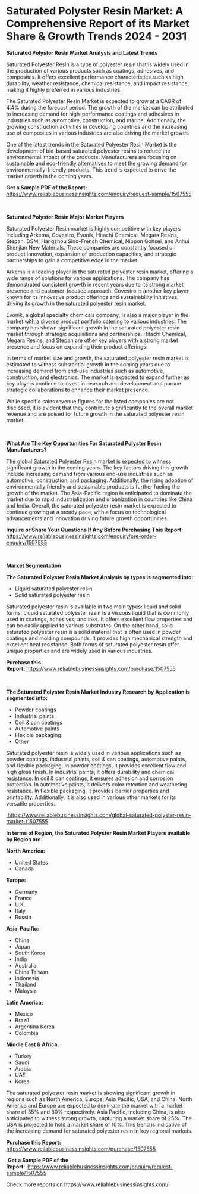 <p><h1>Saturated Polyster Resin Market: A Comprehensive Report of its Market Share & Growth Trends 2024 - 2031</h1></p><p><strong>Saturated Polyster Resin Market Analysis and Latest Trends</strong></p>
<p><p>Saturated Polyester Resin is a type of polyester resin that is widely used in the production of various products such as coatings, adhesives, and composites. It offers excellent performance characteristics such as high durability, weather resistance, chemical resistance, and impact resistance, making it highly preferred in various industries.</p><p>The Saturated Polyester Resin Market is expected to grow at a CAGR of 4.4% during the forecast period. The growth of the market can be attributed to increasing demand for high-performance coatings and adhesives in industries such as automotive, construction, and marine. Additionally, the growing construction activities in developing countries and the increasing use of composites in various industries are also driving the market growth.</p><p>One of the latest trends in the Saturated Polyester Resin Market is the development of bio-based saturated polyester resins to reduce the environmental impact of the products. Manufacturers are focusing on sustainable and eco-friendly alternatives to meet the growing demand for environmentally-friendly products. This trend is expected to drive the market growth in the coming years.</p></p>
<p><strong>Get a Sample PDF of the Report:&nbsp;</strong> <a href="https://www.reliablebusinessinsights.com/enquiry/request-sample/1507555">https://www.reliablebusinessinsights.com/enquiry/request-sample/1507555</a></p>
<p>&nbsp;</p>
<p><strong>Saturated Polyster Resin Major Market Players</strong></p>
<p><p>Saturated Polyester Resin market is highly competitive with key players including Arkema, Covestro, Evonik, Hitachi Chemical, Megara Resins, Stepan, DSM, Hangzhou Sino-French Chemical, Nippon Gohsei, and Anhui Shenjian New Materials. These companies are constantly focused on product innovation, expansion of production capacities, and strategic partnerships to gain a competitive edge in the market.</p><p>Arkema is a leading player in the saturated polyester resin market, offering a wide range of solutions for various applications. The company has demonstrated consistent growth in recent years due to its strong market presence and customer-focused approach. Covestro is another key player known for its innovative product offerings and sustainability initiatives, driving its growth in the saturated polyester resin market.</p><p>Evonik, a global specialty chemicals company, is also a major player in the market with a diverse product portfolio catering to various industries. The company has shown significant growth in the saturated polyester resin market through strategic acquisitions and partnerships. Hitachi Chemical, Megara Resins, and Stepan are other key players with a strong market presence and focus on expanding their product offerings.</p><p>In terms of market size and growth, the saturated polyester resin market is estimated to witness substantial growth in the coming years due to increasing demand from end-use industries such as automotive, construction, and electronics. The market is expected to expand further as key players continue to invest in research and development and pursue strategic collaborations to enhance their market presence.</p><p>While specific sales revenue figures for the listed companies are not disclosed, it is evident that they contribute significantly to the overall market revenue and are poised for future growth in the saturated polyester resin market.</p></p>
<p>&nbsp;</p>
<p><strong>What Are The Key Opportunities For Saturated Polyster Resin Manufacturers?</strong></p>
<p><p>The global Saturated Polyester Resin market is expected to witness significant growth in the coming years. The key factors driving this growth include increasing demand from various end-use industries such as automotive, construction, and packaging. Additionally, the rising adoption of environmentally friendly and sustainable products is further fueling the growth of the market. The Asia-Pacific region is anticipated to dominate the market due to rapid industrialization and urbanization in countries like China and India. Overall, the saturated polyester resin market is expected to continue growing at a steady pace, with a focus on technological advancements and innovation driving future growth opportunities.</p></p>
<p><strong>Inquire or Share Your Questions If Any Before Purchasing This Report:</strong> <a href="https://www.reliablebusinessinsights.com/enquiry/pre-order-enquiry/1507555">https://www.reliablebusinessinsights.com/enquiry/pre-order-enquiry/1507555</a></p>
<p>&nbsp;</p>
<p><strong>Market Segmentation</strong></p>
<p><strong>The Saturated Polyster Resin Market Analysis by types is segmented into:</strong></p>
<p><ul><li>Liquid saturated polyester resin</li><li>Solid saturated polyester resin</li></ul></p>
<p><p>Saturated polyester resin is available in two main types: liquid and solid forms. Liquid saturated polyester resin is a viscous liquid that is commonly used in coatings, adhesives, and inks. It offers excellent flow properties and can be easily applied to various substrates. On the other hand, solid saturated polyester resin is a solid material that is often used in powder coatings and molding compounds. It provides high mechanical strength and excellent heat resistance. Both forms of saturated polyester resin offer unique properties and are widely used in various industries.</p></p>
<p><strong>Purchase this Report:&nbsp;</strong><a href="https://www.reliablebusinessinsights.com/purchase/1507555">https://www.reliablebusinessinsights.com/purchase/1507555</a></p>
<p>&nbsp;</p>
<p><strong>The Saturated Polyster Resin Market Industry Research by Application is segmented into:</strong></p>
<p><ul><li>Powder coatings</li><li>Industrial paints</li><li>Coil & can coatings</li><li>Automotive paints</li><li>Flexible packaging</li><li>Other</li></ul></p>
<p><p>Saturated polyester resin is widely used in various applications such as powder coatings, industrial paints, coil & can coatings, automotive paints, and flexible packaging. In powder coatings, it provides excellent flow and high gloss finish. In industrial paints, it offers durability and chemical resistance. In coil & can coatings, it ensures adhesion and corrosion protection. In automotive paints, it delivers color retention and weathering resistance. In flexible packaging, it provides barrier properties and printability. Additionally, it is also used in various other markets for its versatile properties.</p></p>
<p><a href="https://www.reliablebusinessinsights.com/global-saturated-polyster-resin-market-r1507555">&nbsp;https://www.reliablebusinessinsights.com/global-saturated-polyster-resin-market-r1507555</a></p>
<p><strong>In terms of Region, the Saturated Polyster Resin Market Players available by Region are:</strong></p>
<p>
    <p> <strong> North America: </strong>
        <ul>
            <li>United States</li>
            <li>Canada</li>
        </ul>
        </p> 
    <p> <strong> Europe: </strong>
        <ul>
            <li>Germany</li>
            <li>France</li>
            <li>U.K.</li>
            <li>Italy</li>
            <li>Russia</li>
        </ul>
        </p> 
    <p> <strong> Asia-Pacific: </strong>
        <ul>
            <li>China</li>
            <li>Japan</li>
            <li>South Korea</li>
            <li>India</li>
            <li>Australia</li>
            <li>China Taiwan</li>
            <li>Indonesia</li>
            <li>Thailand</li>
            <li>Malaysia</li>
        </ul>
        </p> 
    <p> <strong> Latin America: </strong>
        <ul>
            <li>Mexico</li>
            <li>Brazil</li>
            <li>Argentina Korea</li>
            <li>Colombia</li>
        </ul>
        </p> 
    <p> <strong> Middle East & Africa: </strong>
        <ul>
            <li>Turkey</li>
            <li>Saudi</li>
            <li>Arabia</li>
            <li>UAE</li>
            <li>Korea</li>
        </ul>
    </p>
    </p>
<p><p>The saturated polyester resin market is showing significant growth in regions such as North America, Europe, Asia Pacific, USA, and China. North America and Europe are expected to dominate the market with a market share of 35% and 30% respectively. Asia Pacific, including China, is also anticipated to witness strong growth, capturing a market share of 25%. The USA is projected to hold a market share of 10%. This trend is indicative of the increasing demand for saturated polyester resin in key regional markets.</p></p>
<p><strong>Purchase this Report: </strong><a href="https://www.reliablebusinessinsights.com/purchase/1507555">https://www.reliablebusinessinsights.com/purchase/1507555</a></p>
<p>&nbsp;<strong>Get a Sample PDF of the Report:&nbsp;&nbsp;</strong><a href="https://www.reliablebusinessinsights.com/enquiry/request-sample/1507555">https://www.reliablebusinessinsights.com/enquiry/request-sample/1507555</a></p>
<p><strong></strong></p>
<p>Check more reports on https://www.reliablebusinessinsights.com/</p>